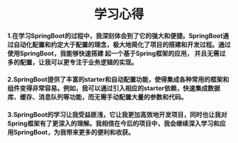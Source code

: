 # <center>**学习心得**
#### 1.在学习SpringBoot的过程中，我深刻体会到了它的强大和便捷。SpringBoot通过自动化配置和约定大于配置的理念，极大地简化了项目的搭建和开发过程。通过使用SpringBoot，我能够快速搭建 起一个基于Spring框架的应用， 并且无需过多的配置，让我可以更专注于业务逻辑的实现。
#### 2.SpringBoot提供了丰富的starter和自动配置功能，使得集成各种常用的框架和组件变得非常容易。例如，我可以通过引入相应的starter依赖，快速集成数据库、缓存、消息队列等功能，而无需手动配置大量的参数和代码。
#### 3.SpringBoot的学习让我受益匪浅，它让我更加高效地开发项目，同时也让我对Spring框架有了更深入的理解。我相信在今后的项目中，我会继续深入学习和应用SpringBoot，为我带来更多的便利和收获。

